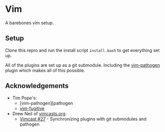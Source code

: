 Vim
=======================================================================

A barebones vim setup.


Setup
-----------------------------------------------------------------------

Clone this repro and run the install script `install.bash` to get 
everything set up.

All of the plugins are set up as a git submodule. Including the 
[vim-pathogen][pathogen] plugin which makes all of this possible.


Acknowledgements
-----------------------------------------------------------------------

* Tim Pope's:
  * [vim-pathogen][pathogen
  * [vim-fugitive][fugitive]
* Drew Neil of [vimcasts.org][vimcasts]:
  * [Vimcast #27][vimcast27] - Synchronizing plugins with git submodules and pathogen
  



[pathogen]: https://github.com/tpope/vim-pathogen
[fugitive]: https://github.com/tpope/vim-fugitive
[vimcasts]: http://vimcasts.org/
[vimcast27]: http://vimcasts.org/episodes/synchronizing-plugins-with-git-submodules-and-pathogen/
